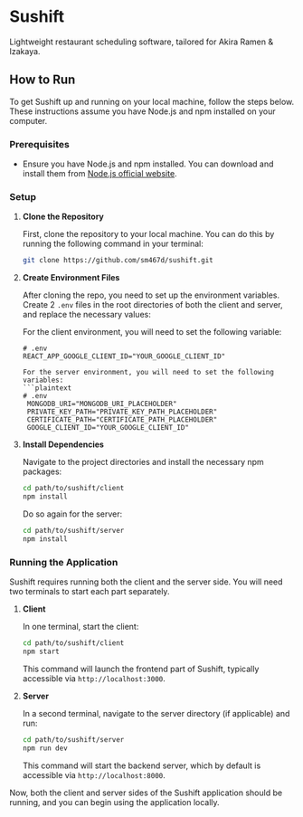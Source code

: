 # Sushift
Lightweight restaurant scheduling software, tailored for Akira Ramen &amp;  Izakaya.

## How to Run

To get Sushift up and running on your local machine, follow the steps below. These instructions assume you have Node.js and npm installed on your computer.

### Prerequisites

- Ensure you have Node.js and npm installed. You can download and install them from [Node.js official website](https://nodejs.org/).

### Setup

1. **Clone the Repository**

   First, clone the repository to your local machine. You can do this by running the following command in your terminal:

   ```bash
   git clone https://github.com/sm467d/sushift.git
   ```

2. **Create Environment Files**

   After cloning the repo, you need to set up the environment variables. Create 2 `.env` files in the root directories of both the client and server, and replace the necessary values:

   For the client environment, you will need to set the following variable:
   ```plaintext
   # .env
   REACT_APP_GOOGLE_CLIENT_ID="YOUR_GOOGLE_CLIENT_ID"

   For the server environment, you will need to set the following variables:
   ```plaintext
   # .env
    MONGODB_URI="MONGODB_URI_PLACEHOLDER"
    PRIVATE_KEY_PATH="PRIVATE_KEY_PATH_PLACEHOLDER"
    CERTIFICATE_PATH="CERTIFICATE_PATH_PLACEHOLDER"
    GOOGLE_CLIENT_ID="YOUR_GOOGLE_CLIENT_ID"

3. **Install Dependencies**

   Navigate to the project directories and install the necessary npm packages:

   ```bash
   cd path/to/sushift/client
   npm install
   ```

   Do so again for the server:
   ```bash
   cd path/to/sushift/server
   npm install
   ```

### Running the Application

Sushift requires running both the client and the server side. You will need two terminals to start each part separately.

1. **Client**

   In one terminal, start the client:

   ```bash
   cd path/to/sushift/client
   npm start
   ```

   This command will launch the frontend part of Sushift, typically accessible via `http://localhost:3000`.

2. **Server**

   In a second terminal, navigate to the server directory (if applicable) and run:

   ```bash
   cd path/to/sushift/server
   npm run dev
   ```

   This command will start the backend server, which by default is accessible via `http://localhost:8000`.

Now, both the client and server sides of the Sushift application should be running, and you can begin using the application locally.
